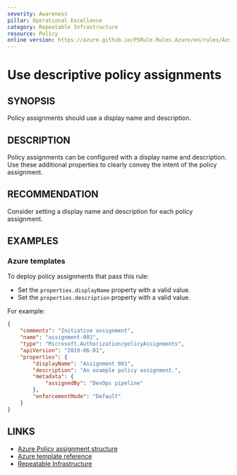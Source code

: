 ```yaml
---
severity: Awareness
pillar: Operational Excellence
category: Repeatable Infrastructure
resource: Policy
online version: https://azure.github.io/PSRule.Rules.Azure/en/rules/Azure.Policy.AssignmentDescriptors/
---
```


# Use descriptive policy assignments

## SYNOPSIS

Policy assignments should use a display name and description.

## DESCRIPTION

Policy assignments can be configured with a display name and description.
Use these additional properties to clearly convey the intent of the policy assignment.

## RECOMMENDATION

Consider setting a display name and description for each policy assignment.

## EXAMPLES

### Azure templates

To deploy policy assignments that pass this rule:

- Set the `properties.displayName` property with a valid value.
- Set the `properties.description` property with a valid value.

For example:

```json
{
    "comments": "Initiative assignment",
    "name": "assignment-001",
    "type": "Microsoft.Authorization/policyAssignments",
    "apiVersion": "2019-06-01",
    "properties": {
        "displayName": "Assignment 001",
        "description": "An example policy assignment.",
        "metadata": {
            "assignedBy": "DevOps pipeline"
        },
        "enforcementMode": "Default"
    }
}
```

## LINKS

- [Azure Policy assignment structure](https://docs.microsoft.com/azure/governance/policy/concepts/assignment-structure)
- [Azure template reference](https://docs.microsoft.com/azure/templates/microsoft.authorization/policyassignments)
- [Repeatable Infrastructure](https://docs.microsoft.com/azure/architecture/framework/devops/automation-infrastructure)
